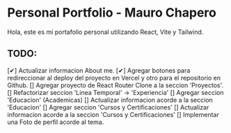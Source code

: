 # Personal Portfolio - Mauro Chapero

Hola, este es mi portafolio personal utilizando React, Vite y Tailwind.

## TODO:
[✔] Actualizar informacion About me.
[✔] Agregar botones para redireccionar al deploy del proyecto en Vercel y otro para el repositorio en Github.
[] Agregar proyecto de React Router Clone a la seccion 'Proyectos'.
[] Refactorizar seccion 'Linea Temporal' -> 'Experiencia'
[] Agregar seccion 'Educacion' (Academicas)
[] Actualizar informacion acorde a la seccion 'Educacion'
[] Agregar seccion 'Cursos y Certificaciones'
[] Actualizar informacion acorde a la seccion 'Cursos y Certificaciones'
[] Implementar una Foto de perfil acorde al tema.
